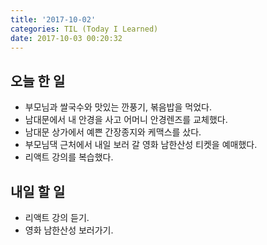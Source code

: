 ```yaml
---
title: '2017-10-02'
categories: TIL (Today I Learned)
date: 2017-10-03 00:20:32
---
```


## 오늘 한 일
  - 부모님과 쌀국수와 맛있는 깐풍기, 볶음밥을 먹었다.
  - 남대문에서 내 안경을 사고 어머니 안경렌즈를 교체했다.
  - 남대문 상가에서 예쁜 간장종지와 케맥스를 샀다.
  - 부모님댁 근처에서 내일 보러 갈 영화 남한산성 티켓을 예매했다.
  - 리액트 강의를 복습했다. 

## 내일 할 일
  - 리액트 강의 듣기.
  - 영화 남한산성 보러가기.